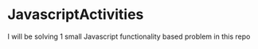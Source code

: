 # JavascriptActivities
I will be solving 1 small Javascript functionality based problem in this repo
